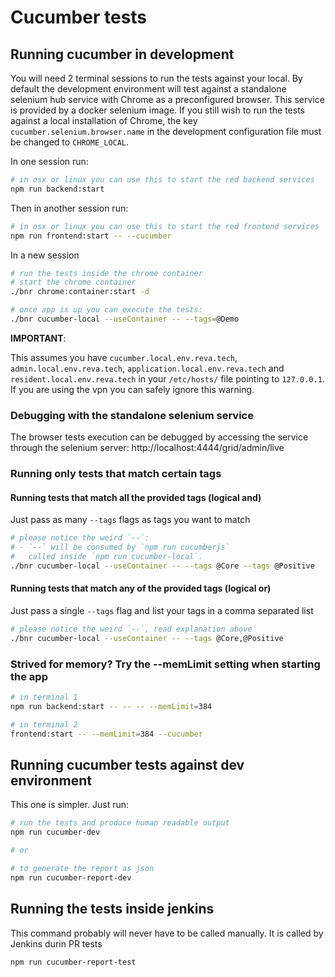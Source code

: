 # Cucumber tests

## Running cucumber in development

You will need 2 terminal sessions to run the tests against your local. By default the development environment will test against a standalone selenium hub service with Chrome as a preconfigured browser. This service is provided by a docker selenium image. If you still wish to run the tests against a local installation of Chrome, the key `cucumber.selenium.browser.name` in the development configuration file must be changed to `CHROME_LOCAL`.

In one session run:

```bash
# in osx or linux you can use this to start the red backend services
npm run backend:start
```

Then in another session run:

```bash
# in osx or linux you can use this to start the red frontend services
npm run frontend:start -- --cucumber
```

In a new session

```bash
# run the tests inside the chrome container
# start the chrome container
./bnr chrome:container:start -d

# once app is up you can execute the tests:
./bnr cucumber-local --useContainer -- --tags=@Demo
```

**IMPORTANT**:

This assumes you have `cucumber.local.env.reva.tech`, `admin.local.env.reva.tech`, `application.local.env.reva.tech` and `resident.local.env.reva.tech` in your `/etc/hosts/` file pointing to `127.0.0.1`. If you are using the vpn you can safely ignore this warning.

### Debugging with the standalone selenium service
The browser tests execution can be debugged by accessing the service through the selenium server:
http://localhost:4444/grid/admin/live

### Running only tests that match certain tags

#### Running tests that match all the provided tags (logical and)

Just pass as many `--tags` flags as tags you want to match

```bash
# please notice the weird `--`:
# - `--` will be consumed by `npm run cucumberjs`
#   called inside `npm run cucumber-local`.
./bnr cucumber-local --useContainer -- --tags @Core --tags @Positive
```

#### Running tests that match any of the provided tags (logical or)

Just pass a single `--tags` flag and list your tags in a comma separated list

```bash
# please notice the weird `--`, read explanation above
./bnr cucumber-local --useContainer -- --tags @Core,@Positive

```

### Strived for memory? Try the --memLimit setting when starting the app
```bash
# in terminal 1
npm run backend:start -- -- -- --memLimit=384
```

```bash
# in terminal 2
frontend:start -- --memLimit=384 --cucumber
```

## Running cucumber tests against dev environment

This one is simpler. Just run:

```bash
# run the tests and produce human readable output
npm run cucumber-dev

# or

# to generate the report as json
npm run cucumber-report-dev
```

## Running the tests inside jenkins

This command probably will never have to be called manually. It is called by Jenkins durin PR tests

```bash
npm run cucumber-report-test
```
